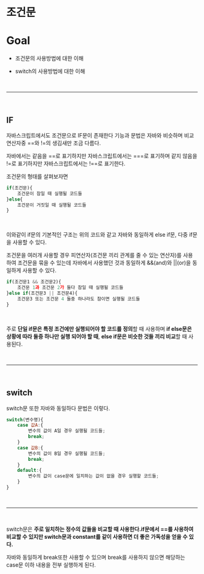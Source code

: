 조건문
===

# Goal

* 조건문의 사용방법에 대한 이해

* switch의 사용방법에 대한 이해

<br>

---

<br>

## IF

자바스크립트에서도 조건문으로 IF문이 존재한다 기능과 문법은 자바와 비슷하며 비교연산자중 ==와 !=의 생김새만 조금 다름다. <br>

자바에서는 같음을 ==로 표기하지만 자바스크립트에서는 ===로 표기하며 같지 않음을 !=로 표기하지만 자바스크립트에서는 !==로 표기한다. <br>

조건문의 형태를 살펴보자면

```javascript
if(조건문){
    조건문이 참일 때 실행될 코드들
}else{
    조건문이 거짓일 때 실행될 코드들
}
```

<br>

이와같이 if문의 기본적인 구조는 위의 코드와 같고 자바와 동일하게 else if문, 다중 if문을 사용할 수 있다. <br>

조건문을 여러개 사용할 경우 피연산자(조건문 끼리 관계를 줄 수 있는 연산자)를 사용하여 조건문을 묶을 수 있는데 자바에서 사용했던 것과 동일하게 &&(and)와 ||(or)을 동일하게 사용할 수 있다.

```javascript
if(조건문1 && 조건문2){
    조건문 1과 조건문 2가 둘다 참일 때 실행될 코드들
}else if(조건문3 || 조건문4){
    조건문3 또는 조건문 4 둘중 하나라도 참이면 실행될 코드들
}
```

<br>

주로 **단일 if문은 특정 조건에만 실행되어야 할 코드를 정의**할 때 사용하며 **if else문은 상황에 따라 둘중 하나만 실행 되어야 할 때**, **else if문은 비슷한 것들 끼리 비교**할 때 사용된다.

<br>

---

<br>

## switch


switch문 또한 자바와 동일하다 문법은 이렇다.

```javascript
switch(변수명){
    case 값A:{
        변수의 값이 A일 경우 실행될 코드들;
        break;
    }
    case 값B:{
        변수의 값이 B일 경우 실행될 코드들;
        break;
    }
    default:{
        변수의 값이 case문에 일치하는 값이 없을 경우 실행할 코드들;
    }
}
```

<br>

---

<br>

switch문은 **주로 일치하는 정수의 값들을 비교할 때 사용한다.if문에서 ==를 사용하여 비교할 수 있지만 switch문과 constant를 같이 사용하면 더 좋은 가독성을 얻을 수 있다.**<br>

자바와 동일하게 break또한 사용할 수 있으며 break를 사용하지 않으면 해당하는 case문 이하 내용을 전부 실행하게 된다. <br>